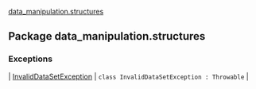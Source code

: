 [data_manipulation.structures](.)

## Package data_manipulation.structures

### Exceptions

| [InvalidDataSetException](-invalid-data-set-exception/index.md) | `class InvalidDataSetException : Throwable` |

